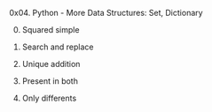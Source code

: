 0x04. Python - More Data Structures: Set, Dictionary

0. Squared simple

1. Search and replace

2. Unique addition

3. Present in both

4. Only differents
